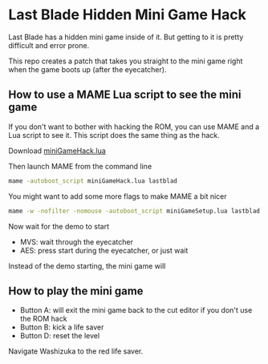 # Last Blade Hidden Mini Game Hack

Last Blade has a hidden mini game inside of it. But getting to it is pretty difficult and error prone.

This repo creates a patch that takes you straight to the mini game right when the game boots up (after the eyecatcher).

## How to use a MAME Lua script to see the mini game

If you don't want to bother with hacking the ROM, you can use MAME and a Lua script to see it. This script
does the same thing as the hack.

Download [miniGameHack.lua](https://raw.githubusercontent.com/city41/lbmini/main/src/lua/miniGameHack.lua)

Then launch MAME from the command line

```sh
mame -autoboot_script miniGameHack.lua lastblad
```

You might want to add some more flags to make MAME a bit nicer

```sh
mame -w -nofilter -nomouse -autoboot_script miniGameSetup.lua lastblad
```

Now wait for the demo to start

- MVS: wait through the eyecatcher
- AES: press start during the eyecatcher, or just wait

Instead of the demo starting, the mini game will

## How to play the mini game

- Button A: will exit the mini game back to the cut editor if you don't use the ROM hack
- Button B: kick a life saver
- Button D: reset the level

Navigate Washizuka to the red life saver.
